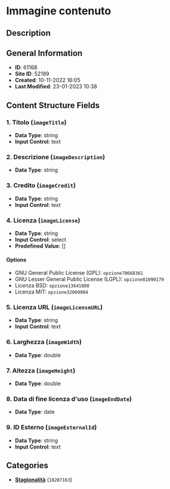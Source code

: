 # Immagine contenuto

## Description

## General Information
- **ID**: 61168
- **Site ID**: 52189
- **Created**: 10-11-2022 16:05
- **Last Modified**: 23-01-2023 10:38

## Content Structure Fields
### 1. Titolo (`imageTitle`) 
- **Data Type**: string
- **Input Control**: text

### 2. Descrizione (`imageDescription`) 
- **Data Type**: string

### 3. Credito (`imageCredit`) 
- **Data Type**: string
- **Input Control**: text

### 4. Licenza (`imageLicense`) 
- **Data Type**: string
- **Input Control**: select
- **Predefined Value**: []
#### Options
- GNU General Public License (GPL): `opzione70668361`
- GNU Lesser General Public License (LGPL): `opzione81090179`
- Licenza BSD: `opzione13641800`
- Licenza MIT: `opzione32060984`

### 5. Licenza URL (`imageLicenseURL`) 
- **Data Type**: string
- **Input Control**: text

### 6. Larghezza (`imageWidth`) 
- **Data Type**: double

### 7. Altezza (`imageHeight`) 
- **Data Type**: double

### 8. Data di fine licenza d'uso (`imageEndDate`) 
- **Data Type**: date

### 9. ID Esterno (`imageExternalId`) 
- **Data Type**: string
- **Input Control**: text

## Categories
- **[Stagionalità](../../categories/stagionalità.md)** (`10207163`) 
